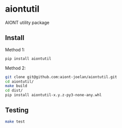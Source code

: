 # aiontutil

AIONT utility package

## Install

Method 1:

```bash
pip install aiontutil
```

Method 2:

```bash
git clone git@github.com:aiont-joelan/aiontutil.git
cd aiontutil/
make build
cd dist/
pip install aiontutil-x.y.z-py3-none-any.whl
```

## Testing

```bash
make test
```
